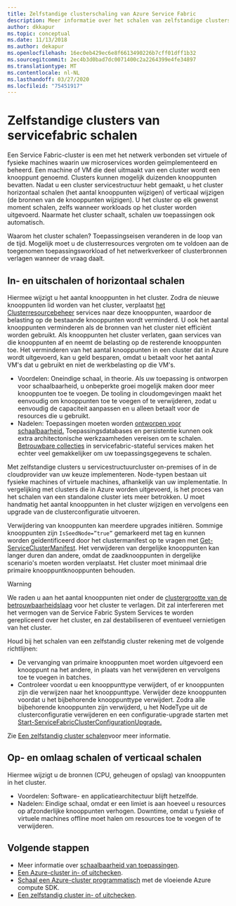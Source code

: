 ```yaml
---
title: Zelfstandige clusterschaling van Azure Service Fabric
description: Meer informatie over het schalen van zelfstandige clusters van Service Fabric in of uit en omhoog of omlaag.
author: dkkapur
ms.topic: conceptual
ms.date: 11/13/2018
ms.author: dekapur
ms.openlocfilehash: 16ec0eb429ec6e8f6613490226b7cff01dff1b32
ms.sourcegitcommit: 2ec4b3d0bad7dc0071400c2a2264399e4fe34897
ms.translationtype: MT
ms.contentlocale: nl-NL
ms.lasthandoff: 03/27/2020
ms.locfileid: "75451917"
---
```

# <a name="scaling-service-fabric-standalone-clusters"></a>Zelfstandige clusters van servicefabric schalen
Een Service Fabric-cluster is een met het netwerk verbonden set virtuele of fysieke machines waarin uw microservices worden geïmplementeerd en beheerd. Een machine of VM die deel uitmaakt van een cluster wordt een knooppunt genoemd. Clusters kunnen mogelijk duizenden knooppunten bevatten. Nadat u een cluster servicestructuur hebt gemaakt, u het cluster horizontaal schalen (het aantal knooppunten wijzigen) of verticaal wijzigen (de bronnen van de knooppunten wijzigen).  U het cluster op elk gewenst moment schalen, zelfs wanneer workloads op het cluster worden uitgevoerd.  Naarmate het cluster schaalt, schalen uw toepassingen ook automatisch.

Waarom het cluster schalen? Toepassingseisen veranderen in de loop van de tijd.  Mogelijk moet u de clusterresources vergroten om te voldoen aan de toegenomen toepassingsworkload of het netwerkverkeer of clusterbronnen verlagen wanneer de vraag daalt.

## <a name="scaling-in-and-out-or-horizontal-scaling"></a>In- en uitschalen of horizontaal schalen
Hiermee wijzigt u het aantal knooppunten in het cluster.  Zodra de nieuwe knooppunten lid worden van het cluster, verplaatst [het Clusterresourcebeheer](service-fabric-cluster-resource-manager-introduction.md) services naar deze knooppunten, waardoor de belasting op de bestaande knooppunten wordt verminderd.  U ook het aantal knooppunten verminderen als de bronnen van het cluster niet efficiënt worden gebruikt.  Als knooppunten het cluster verlaten, gaan services van die knooppunten af en neemt de belasting op de resterende knooppunten toe.  Het verminderen van het aantal knooppunten in een cluster dat in Azure wordt uitgevoerd, kan u geld besparen, omdat u betaalt voor het aantal VM's dat u gebruikt en niet de werkbelasting op die VM's.  

- Voordelen: Oneindige schaal, in theorie.  Als uw toepassing is ontworpen voor schaalbaarheid, u onbeperkte groei mogelijk maken door meer knooppunten toe te voegen.  De tooling in cloudomgevingen maakt het eenvoudig om knooppunten toe te voegen of te verwijderen, zodat u eenvoudig de capaciteit aanpassen en u alleen betaalt voor de resources die u gebruikt.  
- Nadelen: Toepassingen moeten worden [ontworpen voor schaalbaarheid.](service-fabric-concepts-scalability.md)  Toepassingsdatabases en persistentie kunnen ook extra architectonische werkzaamheden vereisen om te schalen.  [Betrouwbare collecties](service-fabric-reliable-services-reliable-collections.md) in servicefabric-stateful services maken het echter veel gemakkelijker om uw toepassingsgegevens te schalen.

Met zelfstandige clusters u servicestructuurcluster on-premises of in de cloudprovider van uw keuze implementeren.  Node-typen bestaan uit fysieke machines of virtuele machines, afhankelijk van uw implementatie. In vergelijking met clusters die in Azure worden uitgevoerd, is het proces van het schalen van een standalone cluster iets meer betrokken.  U moet handmatig het aantal knooppunten in het cluster wijzigen en vervolgens een upgrade van de clusterconfiguratie uitvoeren.

Verwijdering van knooppunten kan meerdere upgrades initiëren. Sommige knooppunten zijn `IsSeedNode=”true”` gemarkeerd met tag en kunnen worden geïdentificeerd door het clustermanifest op te vragen met [Get-ServiceClusterManifest](/powershell/module/servicefabric/get-servicefabricclustermanifest). Het verwijderen van dergelijke knooppunten kan langer duren dan andere, omdat de zaadknooppunten in dergelijke scenario's moeten worden verplaatst. Het cluster moet minimaal drie primaire knooppuntknooppunten behouden.

> [!WARNING]
> We raden u aan het aantal knooppunten niet onder de [clustergrootte van de betrouwbaarheidslaag](service-fabric-cluster-capacity.md#the-reliability-characteristics-of-the-cluster) voor het cluster te verlagen. Dit zal interfereren met het vermogen van de Service Fabric System Services te worden gerepliceerd over het cluster, en zal destabiliseren of eventueel vernietigen van het cluster.
>

Houd bij het schalen van een zelfstandig cluster rekening met de volgende richtlijnen:
- De vervanging van primaire knooppunten moet worden uitgevoerd een knooppunt na het andere, in plaats van het verwijderen en vervolgens toe te voegen in batches.
- Controleer voordat u een knooppunttype verwijdert, of er knooppunten zijn die verwijzen naar het knooppunttype. Verwijder deze knooppunten voordat u het bijbehorende knooppunttype verwijdert. Zodra alle bijbehorende knooppunten zijn verwijderd, u het NodeType uit de clusterconfiguratie verwijderen en een configuratie-upgrade starten met [Start-ServiceFabricClusterConfigurationUpgrade.](/powershell/module/servicefabric/start-servicefabricclusterconfigurationupgrade)

Zie [Een zelfstandig cluster schalen](service-fabric-cluster-windows-server-add-remove-nodes.md)voor meer informatie.

## <a name="scaling-up-and-down-or-vertical-scaling"></a>Op- en omlaag schalen of verticaal schalen 
Hiermee wijzigt u de bronnen (CPU, geheugen of opslag) van knooppunten in het cluster.
- Voordelen: Software- en applicatiearchitectuur blijft hetzelfde.
- Nadelen: Eindige schaal, omdat er een limiet is aan hoeveel u resources op afzonderlijke knooppunten verhogen. Downtime, omdat u fysieke of virtuele machines offline moet halen om resources toe te voegen of te verwijderen.

## <a name="next-steps"></a>Volgende stappen
* Meer informatie over [schaalbaarheid van toepassingen](service-fabric-concepts-scalability.md).
* [Een Azure-cluster in- of uitchecken](service-fabric-tutorial-scale-cluster.md).
* [Schaal een Azure-cluster programmatisch](service-fabric-cluster-programmatic-scaling.md) met de vloeiende Azure compute SDK.
* [Een zelfstandig cluster in- of uitchecken](service-fabric-cluster-windows-server-add-remove-nodes.md).

